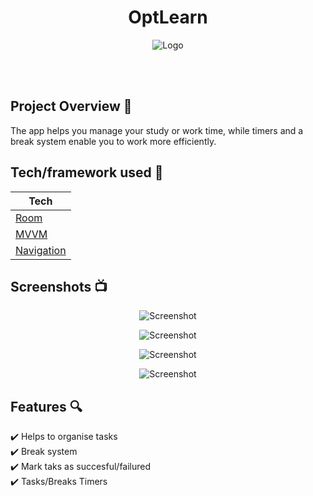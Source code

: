 <h1 align="center">OptLearn</h1>

<p align="center">
<img src="images/scr1.PNG"  alt="Logo">
</p>

<br>

<br>

</h1>

## Project Overview 🎉
The app helps you manage your study or work time, while timers and a break system enable you to work more efficiently.
## Tech/framework used 🔧

| Tech                                                    | 
| ------------------------------------------------------- | 
| [Room](https://developer.android.com/training/data-storage/room)                           
| [MVVM](https://developer.android.com/topic/libraries/architecture/viewmodel)                       
| [Navigation](https://developer.android.com/guide/navigation)                         


## Screenshots 📺

<p align="center">
    <img src="images/scr2.PNG" alt="Screenshot">
</p>

<p align="center">
    <img src="images/scr3.PNG" alt="Screenshot">
</p>

<p align="center">
    <img src="images/scr4.PNG" alt="Screenshot">
</p>

<p align="center">
    <img src="images/scr5.PNG" alt="Screenshot">
</p>

## Features 🔍
✔️ Helps to organise tasks <br>
✔️ Break system <br>
✔️ Mark taks as succesful/failured <br>
✔️ Tasks/Breaks Timers <br>
